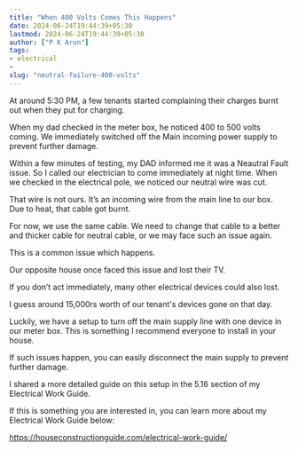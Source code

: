```yaml
---
title: "When 400 Volts Comes This Happens"
date: 2024-06-24T19:44:39+05:30
lastmod: 2024-06-24T19:44:39+05:30
author: ["P K Arun"]
tags: 
- electrical
- 
slug: "neutral-failure-400-volts"
---
```

At around 5:30 PM, a few tenants started complaining their charges burnt out when they put for charging.

When my dad checked in the meter box, he noticed 400 to 500 volts coming. We immediately switched off the Main incoming power supply to prevent further damage.

Within a few minutes of testing, my DAD informed me it was a Neautral Fault issue. So I called our electrician to come immediately at night time. When we checked in the electrical pole, we noticed our neutral wire was cut.

That wire is not ours. It’s an incoming wire from the main line to our box. Due to heat, that cable got burnt. 

For now, we use the same cable. We need to change that cable to a better and thicker cable for neutral cable, or we may face such an issue again. 

This is a common issue which happens.

Our opposite house once faced this issue and lost their TV. 

If you don’t act immediately, many other electrical devices could also lost. 

I guess around 15,000rs worth of our tenant's devices gone on that day. 

Luckily, we have a setup to turn off the main supply line with one device in our meter box. This is something I recommend everyone to install in your house.

If such issues happen, you can easily disconnect the main supply to prevent further damage.

I shared a more detailed guide on this setup in the 5.16 section of my Electrical Work Guide.

If this is something you are interested in, you can learn more about my Electrical Work Guide below:

https://houseconstructionguide.com/electrical-work-guide/

